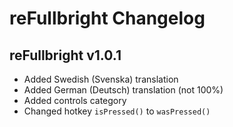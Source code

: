 # reFullbright Changelog

## reFullbright v1.0.1
* Added Swedish (Svenska) translation
* Added German (Deutsch) translation (not 100%)
* Added controls category
* Changed hotkey `isPressed()` to `wasPressed()`
